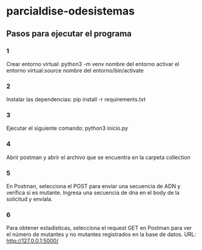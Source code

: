 # parcialdise-odesistemas
## Pasos para ejecutar el programa
### 1
Crear entorno virtual: python3 -m venv nombre del entorno
activar el entorno virtual:source nombre del entorno/bin/activate
### 2
Instalar las dependencias: pip install -r requirements.txt
### 3
Ejecutar el  siguiente comando: python3 inicio.py
### 4
Abrir postman y abrir el archivo que se encuentra en la carpeta collection
### 5
En Postman, selecciona el  POST para enviar una secuencia de ADN y verifica si es mutante. Ingresa una secuencia de dna en el body de la solicitud y envíala.
### 6
Para obtener estadísticas, selecciona el request GET en Postman para ver el número de mutantes y no mutantes registrados en la base de datos.
URL: http://127.0.0.1:5000/